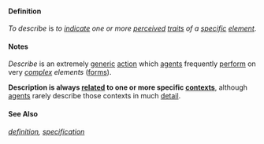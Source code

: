 #### Definition

*To describe* is *to [indicate](https://github.com/gcassel/Modular-Organization-Terminology/blob/master/terms/indicate.md) one or more [perceived](https://github.com/gcassel/Modular-Organization-Terminology/blob/master/terms/perceive.md) [traits](https://github.com/gcassel/Modular-Organization-Terminology/blob/master/terms/trait.md) of a [specific](https://github.com/gcassel/Modular-Organization-Terminology/blob/master/terms/specific.md) [element](https://github.com/gcassel/Modular-Organization-Terminology/blob/master/terms/element.md)*.
		
#### Notes  

*Describe* is an extremely [generic](https://github.com/gcassel/Modular-Organization-Terminology/blob/master/terms/generic.md) [action](https://github.com/gcassel/Modular-Organization-Terminology/blob/master/terms/act.md) which [agents](https://github.com/gcassel/Modular-Organization-Terminology/blob/master/terms/agent.md) frequently [perform](https://github.com/gcassel/Modular-Organization-Terminology/blob/master/terms/perform.md) on very *[complex](https://github.com/gcassel/Modular-Organization-Terminology/blob/master/terms/complex.md) elements* ([forms](https://github.com/gcassel/Modular-Organization-Terminology/blob/master/terms/form.md)).

**Description is always [related](https://github.com/gcassel/Modular-Organization-Terminology/blob/master/terms/relate.md) to one or more specific [contexts](https://github.com/gcassel/Modular-Organization-Terminology/blob/master/terms/context.md)**, although [agents](https://github.com/gcassel/Modular-Organization-Terminology/blob/master/terms/agent.md) rarely describe those contexts in much [detail](https://github.com/gcassel/Modular-Organization-Terminology/blob/master/terms/detail.md).

#### See Also

*[definition](https://github.com/gcassel/Modular-Organization-Terminology/blob/master/terms/definition.md), [specification](https://github.com/gcassel/Modular-Organization-Terminology/blob/master/terms/specification.md)*
